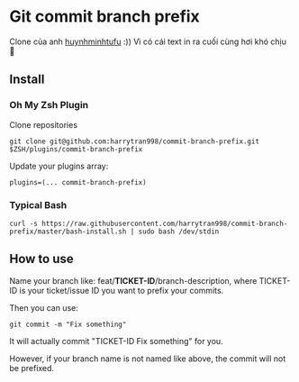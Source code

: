 # Git commit branch prefix

Clone của anh [huynhminhtufu](https://github.com/huynhminhtufu/commit-branch-prefix) :)) Vì có cái text in ra cuối cùng hơi khó chịu 👻

## Install

### Oh My Zsh Plugin

Clone repositories

```
git clone git@github.com:harrytran998/commit-branch-prefix.git $ZSH/plugins/commit-branch-prefix
```

Update your plugins array:

```
plugins=(... commit-branch-prefix)
```

### Typical Bash

```
curl -s https://raw.githubusercontent.com/harrytran998/commit-branch-prefix/master/bash-install.sh | sudo bash /dev/stdin
```

## How to use

Name your branch like: feat/**TICKET-ID**/branch-description, where TICKET-ID is your ticket/issue ID you want to prefix your commits.

Then you can use:

```
git commit -m "Fix something"
```

It will actually commit "TICKET-ID Fix something" for you.

However, if your branch name is not named like above, the commit will not be prefixed.
